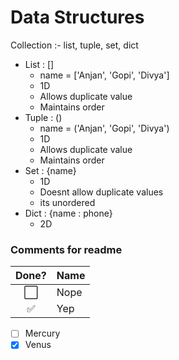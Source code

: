 # Data Structures
Collection :- list, tuple, set, dict

- List   : []
  - name = ['Anjan', 'Gopi', 'Divya']
  - 1D
  - Allows duplicate value 
  - Maintains order 
- Tuple : ()
  - name = ('Anjan', 'Gopi', 'Divya')
  - 1D
  - Allows duplicate value
  - Maintains order     
- Set   : {name}
  - 1D
  - Doesnt allow duplicate values
  - its unordered
- Dict  : {name : phone}
  - 2D




### Comments for readme

Done? | Name
:---:| ---
⬜️| Nope
✅| Yep

- [ ] Mercury
- [x] Venus